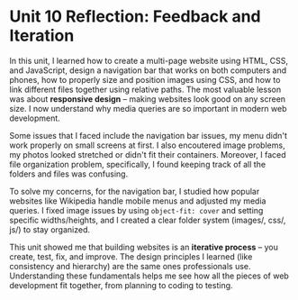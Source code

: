 # Unit 10 Reflection: Feedback and Iteration  

In this unit, I learned how to create a multi-page website using HTML, CSS, and JavaScript, design a navigation bar that works on both computers and phones, how to properly size and position images using CSS, and how to link different files together using relative paths. The most valuable lesson was about **responsive design** – making websites look good on any screen size. I now understand why media queries are so important in modern web development.

Some issues that I faced include the navigation bar issues, my menu didn't work properly on small screens at first. I also encoutered image problems, my photos looked stretched or didn't fit their containers. Moreover, I faced file organization problem, specifically, I found keeping track of all the folders and files was confusing.

To solve my concerns, for the navigation bar, I studied how popular websites like Wikipedia handle mobile menus and adjusted my media queries. I fixed image issues by using `object-fit: cover` and setting specific widths/heights, and I created a clear folder system (images/, css/, js/) to stay organized.

This unit showed me that building websites is an **iterative process** – you create, test, fix, and improve. The design principles I learned (like consistency and hierarchy) are the same ones professionals use. Understanding these fundamentals helps me see how all the pieces of web development fit together, from planning to coding to testing.
